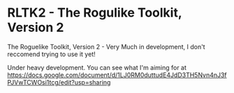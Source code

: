 # RLTK2 - The Rogulike Toolkit, Version 2

The Roguelike Toolkit, Version 2 - Very Much in development, I don't reccomend trying to use it yet!

Under heavy development. You can see what I'm aiming for at https://docs.google.com/document/d/1LJ0RM0duttudE4JdD3TH5Nvn4nJ3fPJVwTCWOsi1tcg/edit?usp=sharing
